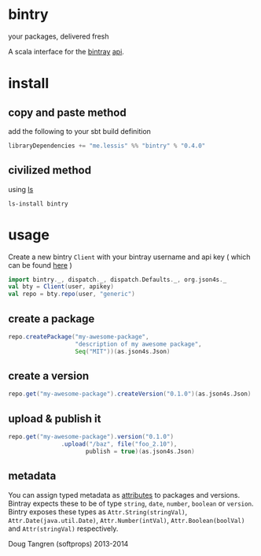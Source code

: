 # bintry

your packages, delivered fresh

A scala interface for the [bintray](https://bintray.com) [api](https://bintray.com/docs/api/).

# install

## copy and paste method

add the following to your sbt build definition

```scala
libraryDependencies += "me.lessis" %% "bintry" % "0.4.0"
```

## civilized method

using [ls](https://github.com/softprops/ls#readme)

    ls-install bintry

# usage

Create a new bintry `Client` with your bintray username and api key ( which can be found [here](https://bintray.com/profile/edit) )

```scala
import bintry._, dispatch._, dispatch.Defaults._, org.json4s._
val bty = Client(user, apikey)
val repo = bty.repo(user, "generic")
```

## create a package

```scala
repo.createPackage("my-awesome-package",
                   "description of my awesome package",
                   Seq("MIT"))(as.json4s.Json)
```


## create a version

```scala
repo.get("my-awesome-package").createVersion("0.1.0")(as.json4s.Json)
```

## upload & publish it

```scala
repo.get("my-awesome-package").version("0.1.0")
               .upload("/baz", file("foo_2.10"),
                      publish = true)(as.json4s.Json)
```

## metadata

You can assign typed metadata as [attributes](https://bintray.com/docs/api/#_attributes) to packages and versions.
Bintray expects these to be of type `string`, `date`, `number`, `boolean` or `version`. Bintry exposes these types as
`Attr.String(stringVal)`, `Attr.Date(java.util.Date)`, `Attr.Number(intVal)`, `Attr.Boolean(boolVal)` and  `Attr(stringVal)` respectively.


Doug Tangren (softprops) 2013-2014
